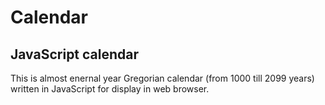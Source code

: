 # Calendar
## JavaScript calendar

This is almost enernal year Gregorian calendar (from 1000 till 2099 years) written in JavaScript for display in web browser.
